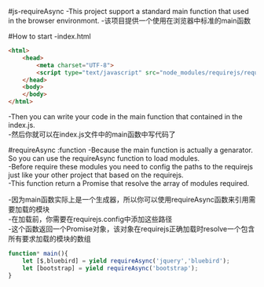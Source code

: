 #js-requireAsync
-This project support a standard main function that used in the browser environmont.
-该项目提供一个使用在浏览器中标准的main函数


#How to start
-index.html  
~~~html
<html>
    <head>
        <meta charset="UTF-8">
        <script type="text/javascript" src="node_modules/requirejs/require.js" data-main="index.js"></script>
    </head>
    <body>
    </body>
</html>
~~~
-Then you can write your code in the main function that contained in the index.js.  
-然后你就可以在index.js文件中的main函数中写代码了  


#requireAsync :function
-Because the main function is actually a genarator. So you can use the requireAsync function to load modules.  
-Before require these modules you need to config the paths to the requirejs just like your other project that based on the requirejs.  
-This function return a Promise<Array> that resolve the array of modules required.  

-因为main函数实际上是一个生成器，所以你可以使用requireAsync函数来引用需要加载的模块  
-在加载前，你需要在requirejs.config中添加这些路径  
-这个函数返回一个Promise<Array>对象，该对象在requirejs正确加载时resolve一个包含所有要求加载的模块的数组  

~~~javascript
function* main(){
    let [$,bluebird] = yield requireAsync('jquery','bluebird');
    let [bootstrap] = yield requireAsync('bootstrap');
}
~~~
